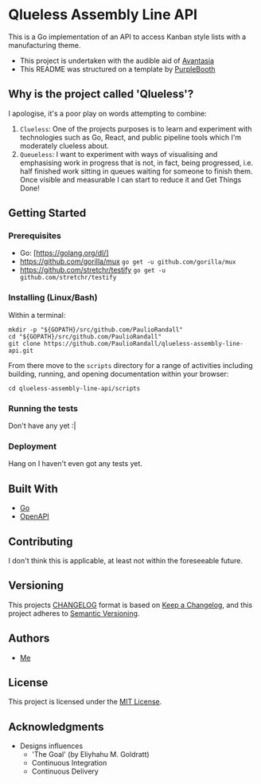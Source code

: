 # Qlueless Assembly Line API

This is a Go implementation of an API to access Kanban style lists with a manufacturing theme. 

- This project is undertaken with the audible aid of [Avantasia](https://www.avantasia.net)
- This README was structured on a template by [PurpleBooth](https://gist.github.com/PurpleBooth/109311bb0361f32d87a2)

## Why is the project called 'Qlueless'?

I apologise, it's a poor play on words attempting to combine:

1. `Clueless`: One of the projects purposes is to learn and experiment with technologies such as Go, React, and public pipeline tools which I'm moderately clueless about.
2. `Queueless`: I want to experiment with ways of visualising and emphasising work in progress that is not, in fact, being progressed, i.e. half finished work sitting in queues waiting for someone to finish them. Once visible and measurable I can start to reduce it and Get Things Done!

## Getting Started

### Prerequisites

- Go: [https://golang.org/dl/]
- https://github.com/gorilla/mux `go get -u github.com/gorilla/mux`
- https://github.com/stretchr/testify `go get -u github.com/stretchr/testify`

### Installing (Linux/Bash)

Within a terminal:

```
mkdir -p "${GOPATH}/src/github.com/PaulioRandall"
cd "${GOPATH}/src/github.com/PaulioRandall"
git clone https://github.com/PaulioRandall/qlueless-assembly-line-api.git
```

From there move to the `scripts` directory for a range of activities including building, running, and opening documentation within your browser:

```
cd qlueless-assembly-line-api/scripts
```

### Running the tests

Don't have any yet :|

### Deployment

Hang on I haven't even got any tests yet.

## Built With

- [Go](https://golang.org)
- [OpenAPI](https://swagger.io/docs/specification/about/)

## Contributing

I don't think this is applicable, at least not within the foreseeable future.

## Versioning

This projects [CHANGELOG](https://github.com/PaulioRandall/qlueless-assembly-line-api/blob/master/api/CHANGELOG.md) format is based on [Keep a Changelog](https://keepachangelog.com/en/1.0.0/), and this project adheres to [Semantic Versioning](https://semver.org/spec/v2.0.0.html).

## Authors

- [Me](https://github.com/PaulioRandall)

## License

This project is licensed under the [MIT License](https://github.com/PaulioRandall/qlueless-assembly-line-api/blob/master/LICENSE).

## Acknowledgments

- Designs influences
  - 'The Goal' (by Eliyhahu M. Goldratt)
  - Continuous Integration
  - Continuous Delivery